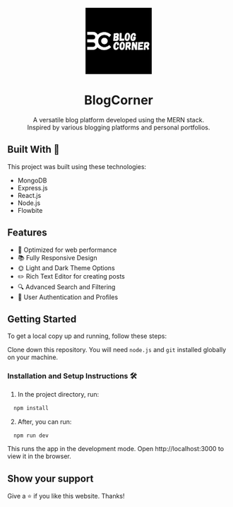<p align="center">
  <img src="public/logo/logo_1.png" alt="BlogCorner Logo" width="150">
</p>

<h1 align="center">BlogCorner</h1>

<p align="center">
  A versatile blog platform developed using the MERN stack.<br>
  Inspired by various blogging platforms and personal portfolios.<br>
</p>

## Built With 🚀
This project was built using these technologies:

- MongoDB
- Express.js
- React.js
- Node.js
- Flowbite

## Features
- 🚀 Optimized for web performance
- 📚 Fully Responsive Design
- 🌞 Light and Dark Theme Options
- ✏️ Rich Text Editor for creating posts
- 🔍 Advanced Search and Filtering
- 👥 User Authentication and Profiles

## Getting Started

To get a local copy up and running, follow these steps:

Clone down this repository. You will need `node.js` and `git` installed globally on your machine.

### Installation and Setup Instructions 🛠️

1. In the project directory, run:
 ```sh
   npm install
```
2. After, you can run:
 ```sh
   npm run dev
```
This runs the app in the development mode. Open http://localhost:3000 to view it in the browser.

## Show your support

Give a ⭐ if you like this website. Thanks!